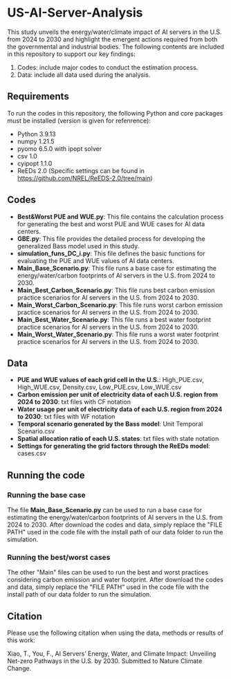 # US-AI-Server-Analysis
This study unveils the energy/water/climate impact of AI servers in the U.S. from 2024 to 2030 and highlight the emergent actions required from both the governmental and industrial bodies. The following contents are included in this repository to support our key findings:
1. Codes: include major codes to conduct the estimation process.
2. Data: include all data used during the analysis.

## Requirements
To run the codes in this repository, the following Python and core packages must be installed (version is given for refenrence):
- Python 3.9.13
- numpy 1.21.5
- pyomo 6.5.0 with ipopt solver
- csv 1.0
- cyipopt 1.1.0
- ReEDs 2.0 (Specific settings can be found in https://github.com/NREL/ReEDS-2.0/tree/main)

## Codes
- **Best&Worst PUE and WUE.py**: This file contains the calculation process for generating the best and worst PUE and WUE cases for AI data centers.
- **GBE.py**: This file provides the detailed process for developing the generalized Bass model used in this study.
- **simulation_funs_DC_i.py**: This file defines the basic functions for evaluating the PUE and WUE values of AI data centers.
- **Main_Base_Scenario.py**: This file runs a base case for estimating the energy/water/carbon footprints of AI servers in the U.S. from 2024 to 2030.
- **Main_Best_Carbon_Scenario.py**: This file runs best carbon emission practice scenarios for AI servers in the U.S. from 2024 to 2030.
- **Main_Worst_Carbon_Scenario.py**: This file runs worst carbon emission practice scenarios for AI servers in the U.S. from 2024 to 2030.
- **Main_Best_Water_Scenario.py**: This file runs a best water footprint practice scenarios for AI servers in the U.S. from 2024 to 2030.
- **Main_Worst_Water_Scenario.py**: This file runs a worst water footprint practice scenarios for AI servers in the U.S. from 2024 to 2030.

## Data
- **PUE and WUE values of each grid cell in the U.S.**: High_PUE.csv, High_WUE.csv, Density.csv, Low_PUE.csv, Low_WUE.csv
- **Carbon emission per unit of electricity data of each U.S. region from 2024 to 2030**: txt files with CF notation
- **Water usage per unit of electricity data of each U.S. region from 2024 to 2030**: txt files with WF notation
- **Temporal scenario generated by the Bass model**: Unit Temporal Scenario.csv
- **Spatial allocation ratio of each U.S. states**: txt files with state notation
- **Settings for generating the grid factors through the ReEDs model**: cases.csv

## Running the code
### Running the base case
The file **Main_Base_Scenario.py** can be used to run a base case for estimating the energy/water/carbon footprints of AI servers in the U.S. from 2024 to 2030. After download the codes and data, simply replace the "FILE PATH" used in the code file with the install path of our data folder to run the simulation.
### Running the best/worst cases
The other "Main" files can be used to run the best and worst practices considering carbon emission and water footprint. After download the codes and data, simply replace the "FILE PATH" used in the code file with the install path of our data folder to run the simulation.

## Citation
Please use the following citation when using the data, methods or results of this work:

Xiao, T., You, F., AI Servers’ Energy, Water, and Climate Impact: Unveiling Net-zero Pathways in the U.S. by 2030. Submitted to Nature Climate Change.

